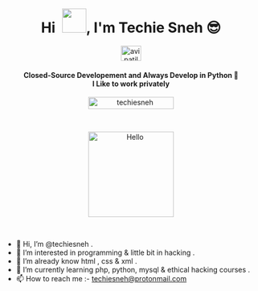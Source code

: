 <!-- Copyrights Techie Sneh 
     feel free to fork this -->

<h1 align="center">Hi  &nbsp;<a href="http://techiesneh.epizy.com"><img src="https://raw.githubusercontent.com/avipatilpro/avipatilpro/master/Hi.gif" width="48px"></a>, I'm Techie Sneh 😎</h1>

<p align="center">
<a href="https://codepen.io/techiesneh" target="blank"><img align="center" src="https://cdn.jsdelivr.net/npm/simple-icons@3.0.1/icons/codepen.svg" alt="avipatilpro" height="30" width="40" /></a>

</p>


<h4 align="center">Closed-Source Developement and Always Develop in Python 🐍 <br> I Like to work privately</h4>


<p align="center"> <a href="https://github.com/techiesneh/"><img width="170px" height="24" src="https://komarev.com/ghpvc/?username=techiesneh&label=PROFILE%20VISITORS&color=blueviolet&style=flat-square" alt="techiesneh" /></a> </p><br>

<p align="center"><a href="https://avipatilweb.ml/"><img src="https://sdk.bitmoji.com/render/panel/7ff431c5-0042-4ded-81e5-a5514a9e677a-73722fee-603d-4ad6-a574-ee66da7461b3-v1.png?transparent=1&palette=1" alt="Hello" width="170" height="170"/></a></p><br>


- 👋 Hi, I’m @techiesneh .
- 👀 I’m interested in programming & little bit in hacking .
- 🌱 I’m already know html , css & xml . 
- 🌱 I’m currently learning php, python, mysql & ethical hacking courses .
- 📫 How to reach me :- techiesneh@protonmail.com 

<!---
techiesneh/techiesneh is a ✨ special ✨ repository because its `README.md` (this file) appears on your GitHub profile.
You can click the Preview link to take a look at your changes.
--->

